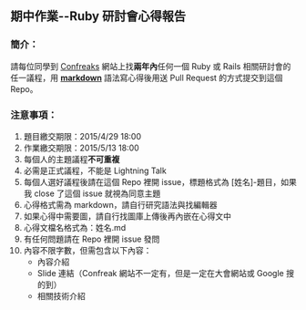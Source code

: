 ## 期中作業--Ruby 研討會心得報告

### 簡介：

請每位同學到 [Confreaks](http://confreaks.tv/events) 網站上找**兩年內**任何一個 Ruby 或 Rails 相關研討會的任一議程，用 **[markdown](http://markdown.tw/)** 語法寫心得後用送 Pull Request 的方式提交到這個 Repo。

### 注意事項：

1.	題目繳交期限：2015/4/29 18:00
2.	作業繳交期限：2015/5/13 18:00
1.	每個人的主題議程**不可重複**
1.	必需是正式議程，不能是 Lightning Talk
1.	每個人選好議程後請在這個 Repo 裡開 issue，標題格式為 [姓名]-題目，如果我 close 了這個 issue 就視為同意主題
1.	心得格式需為 markdown，請自行研究語法與找編輯器
1.	如果心得中需要圖，請自行找圖庫上傳後再內嵌在心得文中
1.	心得文檔名格式為：姓名.md
1.	有任何問題請在 Repo 裡開 issue 發問
1.	內容不限字數，但需包含以下內容：
	-	內容介紹
	-	Slide 連結（Confreak 網站不一定有，但是一定在大會網站或 Google 搜的到）
	-	相關技術介紹
